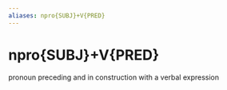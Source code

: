 ```yaml
---
aliases: npro{SUBJ}+V{PRED}
---
```

# npro{SUBJ}+V{PRED}

pronoun preceding and in construction with a verbal expression
> 